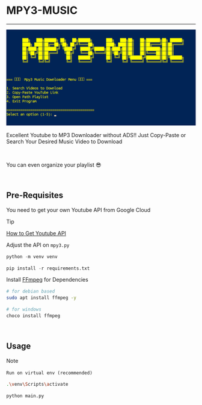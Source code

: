 
# MPY3-MUSIC
---
![](preview.png)

Excellent Youtube to MP3 Downloader without ADS!! 
Just Copy-Paste or Search Your Desired Music Video to Download

<br />

You can even organize your playlist 😎

<br />

## Pre-Requisites

You need to get your own Youtube API from Google Cloud

> [!tip]
> [How to Get Youtube API](https://www.youtube.com/watch?v=LLAZUTbc97I) 

Adjust the API on `mpy3.py`

```python
python -m venv venv
```

```python
pip install -r requirements.txt
```

Install [FFmpeg](https://www.ffmpeg.org/download.html) for Dependencies

```bash
# for debian based
sudo apt install ffmpeg -y
```

```powershell
# for windows
choco install ffmpeg
``` 

<br />

## Usage

> [!note]
> `Run on virtual env (recommended)`

```bash
.\venv\Scripts\activate
```

```python
python main.py
```

